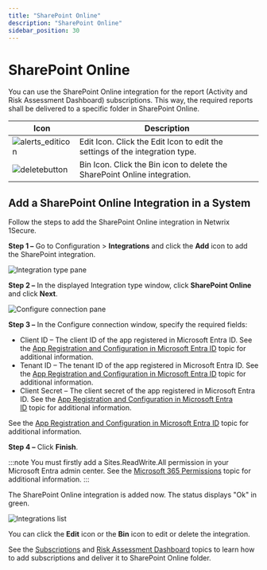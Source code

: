 ```yaml
---
title: "SharePoint Online"
description: "SharePoint Online"
sidebar_position: 30
---
```


# SharePoint Online

You can use the SharePoint Online integration for the report (Activity and Risk Assessment
Dashboard) subscriptions. This way, the required reports shall be delivered to a specific folder in
SharePoint Online.

| Icon                                                                                          | Description                                                                  |
| --------------------------------------------------------------------------------------------- | ---------------------------------------------------------------------------- |
| ![alerts_editicon](/images/1secure/integration/alerts_editicon.webp) | Edit Icon. Click the Edit Icon to edit the settings of the integration type. |
| ![deletebutton](/images/1secure/integration/deletebutton.webp)       | Bin Icon. Click the Bin icon to delete the SharePoint Online integration.    |

## Add a SharePoint Online Integration in a System

Follow the steps to add the SharePoint Online integration in Netwrix 1Secure.

**Step 1 –** Go to Configuration > **Integrations** and click the **Add** icon to add the SharePoint
integration.

![Integration type pane](/images/1secure/integration/integrationtypewindow.webp)

**Step 2 –** In the displayed Integration type window, click **SharePoint Online** and click
**Next**.

![Configure connection pane](/images/1secure/integration/integrationconfigureconnectionsharepoint.webp)

**Step 3 –** In the Configure connection window, specify the required fields:

- Client ID – The client ID of the app registered in Microsoft Entra ID. See the
  [App Registration and Configuration in Microsoft Entra ID](/docs/1secure/configuration/registerconfig/registerconfig.md) topic
  for additional information.
- Tenant ID – The tenant ID of the app registered in Microsoft Entra ID. See the
  [App Registration and Configuration in Microsoft Entra ID](/docs/1secure/configuration/registerconfig/registerconfig.md) topic
  for additional information.
- Client Secret – The client secret of the app registered in Microsoft Entra ID. See the
  [App Registration and Configuration in Microsoft Entra ID](/docs/1secure/configuration/registerconfig/registerconfig.md) topic
  for additional information.

See the
[App Registration and Configuration in Microsoft Entra ID](/docs/1secure/configuration/registerconfig/registerconfig.md)
topic for additional information.

**Step 4 –** Click **Finish**.

:::note
You must firstly add a Sites.ReadWrite.All permission in your Microsoft Entra admin
center. See the [ Microsoft 365 Permissions](/docs/1secure/configuration/registerconfig/permissions.md) topic for
additional information.
:::


The SharePoint Online integration is added now. The status displays "Ok" in green.

![Integrations list](/images/1secure/integration/integrationssharepointonline.webp)

You can click the **Edit** icon or the **Bin** icon to edit or delete the integration.

See the [Subscriptions](/docs/1secure/admin/searchandreports/subscriptions.md) and
[Risk Assessment Dashboard](/docs/1secure/admin/riskprofiles/riskassessmentdashboard.md) topics to learn how to
add subscriptions and deliver it to SharePoint Online folder.
